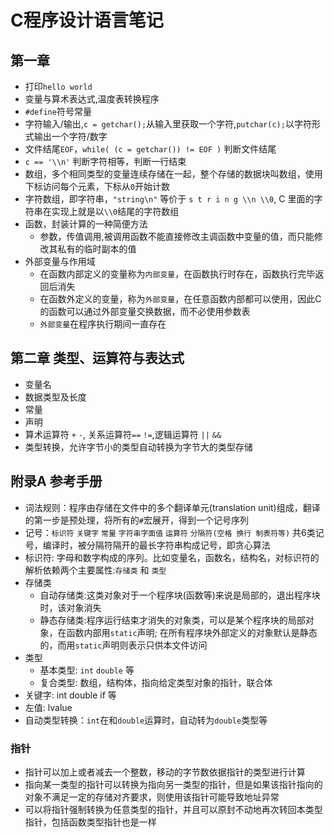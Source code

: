 # C程序设计语言笔记

## 第一章

- 打印`hello world`
- 变量与算术表达式,温度表转换程序
- `#define`符号常量
- 字符输入/输出,`c = getchar();`从输入里获取一个字符,`putchar(c);`以字符形式输出一个字符/数字
- 文件结尾`EOF`，`while( (c = getchar()) != EOF )` 判断文件结尾
- `c == '\\n'` 判断字符相等，判断一行结束
- 数组，多个相同类型的变量连续存储在一起，整个存储的数据块叫数组，使用下标访问每个元素，下标从`0`开始计数
- 字符数组，即字符串，`"string\n"` 等价于 `s t r i n g \\n \\0`, C 里面的字符串在实现上就是以`\\0`结尾的字符数组
- 函数，封装计算的一种简便方法
  - 参数，传值调用,被调用函数不能直接修改主调函数中变量的值，而只能修改其私有的临时副本的值
- 外部变量与作用域
  - 在函数内部定义的变量称为`内部变量`，在函数执行时存在，函数执行完毕返回后消失
  - 在函数外定义的变量，称为`外部变量`，在任意函数内部都可以使用，因此C的函数可以通过外部变量交换数据，而不必使用参数表
  - `外部变量`在程序执行期间一直存在

## 第二章 类型、运算符与表达式

- 变量名
- 数据类型及长度
- 常量
- 声明
- 算术运算符 `+` `-`, 关系运算符`==` `!=`,逻辑运算符 `||` `&&`
- 类型转换，允许字节小的类型自动转换为字节大的类型存储

## 附录A 参考手册

- 词法规则：程序由存储在文件中的多个翻译单元(translation unit)组成，翻译的第一步是预处理，将所有的`#`宏展开，得到一个记号序列
- 记号：`标识符` `关键字` `常量` `字符串字面值` `运算符` `分隔符(空格 换行 制表符等)` 共6类记号，编译时，被分隔符隔开的最长字符串构成记号，即贪心算法
- 标识符: 字母和数字构成的序列。比如变量名，函数名，结构名，对标识符的解析依赖两个主要属性:`存储类` 和 `类型`
- 存储类
  - 自动存储类:这类对象对于一个程序块(函数等)来说是局部的，退出程序块时，该对象消失
  - 静态存储类:程序运行结束才消失的对象类，可以是某个程序块的局部对象，在函数内部用`static`声明; 在所有程序块外部定义的对象默认是静态的，而用`static`声明则表示只供本文件访问
- 类型
  - 基本类型: `int` `double` 等
  - 复合类型: 数组，结构体，指向给定类型对象的指针，联合体
- 关键字: int double if 等
- 左值: lvalue
- 自动类型转换：`int`在和`double`运算时，自动转为`double`类型等

### 指针

- 指针可以加上或者减去一个整数，移动的字节数依据指针的类型进行计算
- 指向某一类型的指针可以转换为指向另一类型的指针，但是如果该指针指向的对象不满足一定的存储对齐要求，则使用该指针可能导致地址异常
- 可以将指针强制转换为任意类型的指针，并且可以原封不动地再次转回本类型指针，包括函数类型指针也是一样